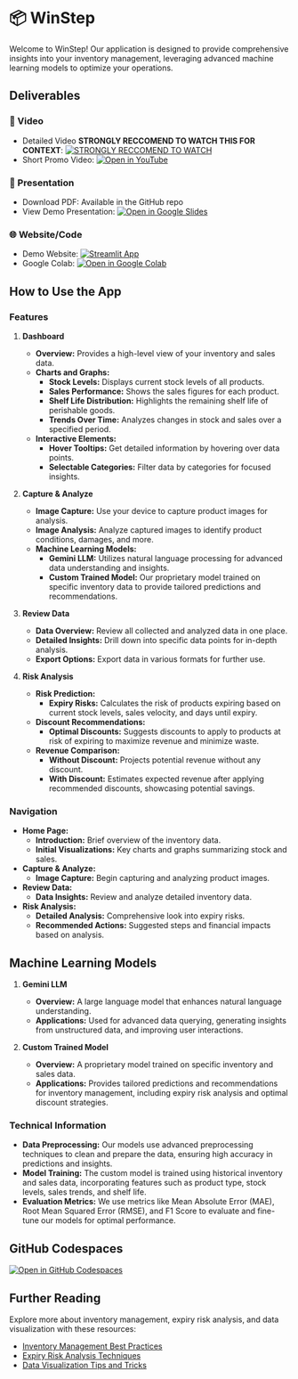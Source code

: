 
# 📦 WinStep

Welcome to WinStep! Our application is designed to provide comprehensive insights into your inventory management, leveraging advanced machine learning models to optimize your operations.

## Deliverables

### 🎥 Video
- Detailed Video **STRONGLY RECCOMEND TO WATCH THIS FOR CONTEXT**: [![STRONGLY RECCOMEND TO WATCH](https://img.shields.io/badge/Open%20in-YouTube-red?logo=youtube)](https://youtu.be/9tnm4nd6rIk)
- Short Promo Video: [![Open in YouTube](https://img.shields.io/badge/Open%20in-YouTube-red?logo=youtube)](https://youtu.be/zj1QZb2kdzg?si=fTSRA7uHZPTGm4Ls)

### 📄 Presentation
- Download PDF: Available in the GitHub repo
- View Demo Presentation: [![Open in Google Slides](https://img.shields.io/badge/Open%20in-Google%20Slides-yellow?logo=googleslides)](https://docs.google.com/presentation/d/11bQ2vSKevk5cFVG0rkTdTF6aUGpVgyaa/edit?usp=sharing&ouid=113519525373936233393&rtpof=true&sd=true)

### 🌐 Website/Code
- Demo Website: [![Streamlit App](https://static.streamlit.io/badges/streamlit_badge_black_white.svg)](https://winstep.streamlit.app/)
- Google Colab: [![Open in Google Colab](https://img.shields.io/badge/Open%20in-Google%20Colab-orange?logo=googlecolab)](https://colab.research.google.com/drive/1CK1ODCnHoVRc1dCv24Kkax7BK7XzYxN7?usp=sharing)

## How to Use the App

### Features

1. **Dashboard**
   - **Overview:** Provides a high-level view of your inventory and sales data.
   - **Charts and Graphs:**
     - **Stock Levels:** Displays current stock levels of all products.
     - **Sales Performance:** Shows the sales figures for each product.
     - **Shelf Life Distribution:** Highlights the remaining shelf life of perishable goods.
     - **Trends Over Time:** Analyzes changes in stock and sales over a specified period.
   - **Interactive Elements:**
     - **Hover Tooltips:** Get detailed information by hovering over data points.
     - **Selectable Categories:** Filter data by categories for focused insights.

2. **Capture & Analyze**
   - **Image Capture:** Use your device to capture product images for analysis.
   - **Image Analysis:** Analyze captured images to identify product conditions, damages, and more.
   - **Machine Learning Models:**
     - **Gemini LLM:** Utilizes natural language processing for advanced data understanding and insights.
     - **Custom Trained Model:** Our proprietary model trained on specific inventory data to provide tailored predictions and recommendations.

3. **Review Data**
   - **Data Overview:** Review all collected and analyzed data in one place.
   - **Detailed Insights:** Drill down into specific data points for in-depth analysis.
   - **Export Options:** Export data in various formats for further use.

4. **Risk Analysis**
   - **Risk Prediction:** 
     - **Expiry Risks:** Calculates the risk of products expiring based on current stock levels, sales velocity, and days until expiry.
   - **Discount Recommendations:** 
     - **Optimal Discounts:** Suggests discounts to apply to products at risk of expiring to maximize revenue and minimize waste.
   - **Revenue Comparison:**
     - **Without Discount:** Projects potential revenue without any discount.
     - **With Discount:** Estimates expected revenue after applying recommended discounts, showcasing potential savings.

### Navigation

- **Home Page:** 
  - **Introduction:** Brief overview of the inventory data.
  - **Initial Visualizations:** Key charts and graphs summarizing stock and sales.
- **Capture & Analyze:** 
  - **Image Capture:** Begin capturing and analyzing product images.
- **Review Data:** 
  - **Data Insights:** Review and analyze detailed inventory data.
- **Risk Analysis:** 
  - **Detailed Analysis:** Comprehensive look into expiry risks.
  - **Recommended Actions:** Suggested steps and financial impacts based on analysis.

## Machine Learning Models

1. **Gemini LLM**
   - **Overview:** A large language model that enhances natural language understanding.
   - **Applications:** Used for advanced data querying, generating insights from unstructured data, and improving user interactions.

2. **Custom Trained Model**
   - **Overview:** A proprietary model trained on specific inventory and sales data.
   - **Applications:** Provides tailored predictions and recommendations for inventory management, including expiry risk analysis and optimal discount strategies.

### Technical Information

- **Data Preprocessing:** Our models use advanced preprocessing techniques to clean and prepare the data, ensuring high accuracy in predictions and insights.
- **Model Training:** The custom model is trained using historical inventory and sales data, incorporating features such as product type, stock levels, sales trends, and shelf life.
- **Evaluation Metrics:** We use metrics like Mean Absolute Error (MAE), Root Mean Squared Error (RMSE), and F1 Score to evaluate and fine-tune our models for optimal performance.

## GitHub Codespaces

[![Open in GitHub Codespaces](https://img.shields.io/badge/Open%20in-GitHub%20Codespaces-blue?logo=github)](https://codespaces.new/streamlit/app-starter-kit?quickstart=1)

## Further Reading

Explore more about inventory management, expiry risk analysis, and data visualization with these resources:
- [Inventory Management Best Practices](https://example.com/resource1)
- [Expiry Risk Analysis Techniques](https://example.com/resource2)
- [Data Visualization Tips and Tricks](https://example.com/resource3)


